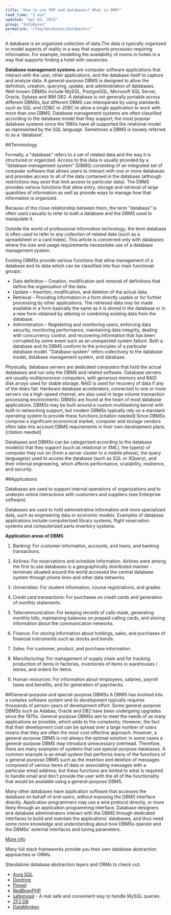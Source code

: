 ```yaml
---
title: "How to use PHP and databases? What is ORM?"
read_time: "2 min"
updated: "apr 03, 2015"
group: "databases"
permalink: "/faq/databases/databases/"
---
```



A database is an organized collection of data.The data is typically organized to model aspects of reality in a way that supports processes requiring information. For example, modelling the availability of rooms in hotels in a way that supports finding a hotel with vacancies.

**Database management systems** are computer software applications that interact with the user, other applications, and the database itself to capture and analyze data. A general-purpose DBMS is designed to allow the definition, creation, querying, update, and administration of databases. Well-known DBMSs include MySQL, PostgreSQL, Microsoft SQL Server, Oracle, Sybase and IBM DB2. A database is not generally portable across different DBMSs, but different DBMS can interoperate by using standards such as SQL and ODBC or JDBC to allow a single application to work with more than one DBMS. Database management systems are often classified according to the database model that they support; the most popular database systems since the 1980s have all supported the relational model as represented by the SQL language. Sometimes a DBMS is loosely referred to as a 'database'.

##Terminology

Formally, a "database" refers to a set of related data and the way it is structured or organized. Access to this data is usually provided by a "database management system" (DBMS) consisting of an integrated set of computer software that allows users to interact with one or more databases and provides access to all of the data contained in the database (although restrictions may exist that limit access to particular data). The DBMS provides various functions that allow entry, storage and retrieval of large quantities of information as well as provide ways to manage how that information is organized.

Because of the close relationship between them, the term "database" is often used casually to refer to both a database and the DBMS used to manipulate it.

Outside the world of professional information technology, the term database is often used to refer to any collection of related data (such as a spreadsheet or a card index). This article is concerned only with databases where the size and usage requirements necessitate use of a database management system.

Existing DBMSs provide various functions that allow management of a database and its data which can be classified into four main functional groups:
* Data definition – Creation, modification and removal of definitions that define the organization of the data.
* Update – Insertion, modification, and deletion of the actual data.
* Retrieval – Providing information in a form directly usable or for further processing by other applications. The retrieved data may be made available in a form basically the same as it is stored in the database or in a new form obtained by altering or combining existing data from the database.
* Administration – Registering and monitoring users, enforcing data security, monitoring performance, maintaining data integrity, dealing with concurrency control, and recovering information that has been corrupted by some event such as an unexpected system failure.
Both a database and its DBMS conform to the principles of a particular database model. "Database system" refers collectively to the database model, database management system, and database.

Physically, database servers are dedicated computers that hold the actual databases and run only the DBMS and related software. Database servers are usually multiprocessor computers, with generous memory and RAID disk arrays used for stable storage. RAID is used for recovery of data if any of the disks fail. Hardware database accelerators, connected to one or more servers via a high-speed channel, are also used in large volume transaction processing environments. DBMSs are found at the heart of most database applications. DBMSs may be built around a custom multitasking kernel with built-in networking support, but modern DBMSs typically rely on a standard operating system to provide these functions.[citation needed] Since DBMSs comprise a significant economical market, computer and storage vendors often take into account DBMS requirements in their own development plans.[citation needed]

Databases and DBMSs can be categorized according to the database model(s) that they support (such as relational or XML), the type(s) of computer they run on (from a server cluster to a mobile phone), the query language(s) used to access the database (such as SQL or XQuery), and their internal engineering, which affects performance, scalability, resilience, and security.

##Applications

Databases are used to support internal operations of organizations and to underpin online interactions with customers and suppliers (see Enterprise software).

Databases are used to hold administrative information and more specialized data, such as engineering data or economic models. Examples of database applications include computerized library systems, flight reservation systems and computerized parts inventory systems.

**Application areas of DBMS**

1. Banking: For customer information, accounts, and loans, and banking transactions.

2. Airlines: For reservations and schedule information. Airlines were among the first to use databases in a geographically distributed manner - terminals situated around the world accessed the central database system through phone lines and other data networks.

3. Universities: For student information, course registrations, and grades.

4. Credit card transactions: For purchases on credit cards and generation of monthly statements.

5. Telecommunication: For keeping records of calls made, generating monthly bills, maintaining balances on prepaid calling cards, and storing information about the communication networks.

6. Finance: For storing information about holdings, sales, and purchases of financial instruments such as stocks and bonds.

7. Sales: For customer, product, and purchase information.

8. Manufacturing: For management of supply chain and for tracking production of items in factories, inventories of items in warehouses / stores, and orders for items.

9. Human resources: For information about employees, salaries, payroll taxes and benefits, and for generation of paychecks.

##General-purpose and special-purpose DBMSs
A DBMS has evolved into a complex software system and its development typically requires thousands of person-years of development effort. Some general-purpose DBMSs such as Adabas, Oracle and DB2 have been undergoing upgrades since the 1970s. General-purpose DBMSs aim to meet the needs of as many applications as possible, which adds to the complexity. However, the fact that their development cost can be spread over a large number of users means that they are often the most cost-effective approach. However, a general-purpose DBMS is not always the optimal solution: in some cases a general-purpose DBMS may introduce unnecessary overhead. Therefore, there are many examples of systems that use special-purpose databases. A common example is an email system that performs many of the functions of a general-purpose DBMS such as the insertion and deletion of messages composed of various items of data or associating messages with a particular email address; but these functions are limited to what is required to handle email and don't provide the user with the all of the functionality that would be available using a general-purpose DBMS.

Many other databases have application software that accesses the database on behalf of end-users, without exposing the DBMS interface directly. Application programmers may use a wire protocol directly, or more likely through an application programming interface. Database designers and database administrators interact with the DBMS through dedicated interfaces to build and maintain the applications' databases, and thus need some more knowledge and understanding about how DBMSs operate and the DBMSs' external interfaces and tuning parameters.

[More info](http://en.wikipedia.org/wiki/Database)

Many full stack frameworks provide you their own database abstraction approaches or ORMs.

Standalone database abstraction layers and ORMs to check out:

* [Aura SQL](https://github.com/auraphp/Aura.Sql)
* [Doctrine](http://www.doctrine-project.org/)
* [Propel](http://propelorm.org/)
* [RedBeanPHP](http://redbeanphp.com/)
* [safemysql](https://github.com/colshrapnel/safemysql) - A real safe and convenient way to handle MySQL queries.
* [ZF2 DB](http://packages.zendframework.com/docs/latest/manual/en/index.html#zend-db)
* [DataMonkey](https://github.com/devsdmf/datamonkey)


